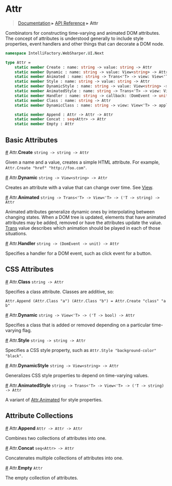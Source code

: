 # Attr
> [Documentation](../README.md) ▸ [API Reference](API.md) ▸ **Attr**

Combinators for constructing time-varying and animated DOM attributes.
The concept of attributes is understood generally to include style properties,
event handlers and other things that can decorate a DOM node.

```fsharp
namespace IntelliFactory.WebSharper.UI.Next

type Attr =
    static member Create : name: string -> value: string -> Attr
    static member Dynamic : name: string -> value: View<string> -> Attr
    static member Animated : name: string -> Trans<'T> -> view: View<'T> -> value: ('T -> string) -> Attr
    static member Style : name: string -> value: string -> Attr
    static member DynamicStyle : name: string -> value: View<string> -> Attr
    static member AnimatedStyle : name: string -> Trans<'T> -> view: View<'T> -> value: ('T -> string) -> Attr
    static member Handler : name: string -> callback: (DomEvent -> unit) -> Attr
    static member Class : name: string -> Attr
    static member DynamicClass : name: string -> view: View<'T> -> apply: ('T -> bool) -> Attr

    static member Append : Attr -> Attr -> Attr
    static member Concat : seq<Attr> -> Attr
    static member Empty : Attr
```

## Basic Attributes

<a href="Create" id="#Create">#</a> Attr.**Create** `string -> string -> Attr`

Given a name and a value, creates a simple HTML attribute.
For example, `Attr.Create "href" "http://foo.com"`.

<a href="Dynamic" id="#Dynamic">#</a> Attr.**Dynamic** `string -> View<string> -> Attr`

Creates an attribute with a value that can change over time. See [View](View.md).

<a href="Animated" id="#Animated">#</a> Attr.**Animated** `string -> Trans<'T> -> View<'T> -> ('T -> string) -> Attr`

Animated attributes generalize dynamic ones by interpolating between changing states.
When a DOM tree is updated, elements that have animated attributes may be added, removed or
have the attributes update the value.  [Trans](Trans) value describes which animation should
be played in each of those situations.

<a href="Handler" id="#Handler">#</a> Attr.**Handler** `string -> (DomEvent -> unit) -> Attr`

Specifies a handler for a DOM event, such as click event for a button.

## CSS Attributes

<a href="Class" id="#Class">#</a> Attr.**Class** `string -> Attr`

Specifies a class attribute. Classes are additive, so:

    Attr.Append (Attr.Class "a") (Attr.Class "b") = Attr.Create "class" "a b"
    
<a href="DynamicClass" id="#DynamicClass">#</a> Attr.**Dynamic** `string -> View<'T> -> ('T -> bool) -> Attr`

Specifies a class that is added or removed depending on a particular time-varying flag.

<a href="Style" id="#Style">#</a> Attr.**Style** `string -> string -> Attr`

Specifies a CSS style property, such as `Attr.Style "background-color" "black"`.

<a href="DynamicStyle" id="#DynamicStyle">#</a> Attr.**DynamicStyle** `string -> View<string> -> Attr`

Generalizes CSS style properties to depend on time-varying values.

<a href="AnimatedStyle" id="#AnimatedStyle">#</a> Attr.**AnimatedStyle** `string -> Trans<'T> -> View<'T> -> ('T -> string) -> Attr`

A variant of <a href="#Animated">Attr.Animated</a> for style properties.

## Attribute Collections

<a name="Append" href="#Append">#</a> Attr.**Append** `Attr -> Attr -> Attr`

Combines two collections of attributes into one.

<a name="Concat" href="#Concat">#</a> Attr.**Concat** `seq<Attr> -> Attr`

Concatenates multiple collections of attributes into one.

<a name="Empty" href="#Empty">#</a> Attr.**Empty** `Attr`

The empty collection of attributes.
